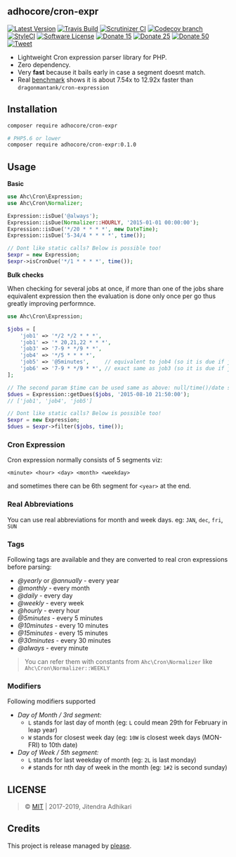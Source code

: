 ## adhocore/cron-expr

[![Latest Version](https://img.shields.io/github/release/adhocore/php-cron-expr.svg?style=flat-square)](https://github.com/adhocore/php-cron-expr/releases)
[![Travis Build](https://img.shields.io/travis/adhocore/php-cron-expr/master.svg?style=flat-square)](https://travis-ci.org/adhocore/php-cron-expr?branch=master)
[![Scrutinizer CI](https://img.shields.io/scrutinizer/g/adhocore/php-cron-expr.svg?style=flat-square)](https://scrutinizer-ci.com/g/adhocore/php-cron-expr/?branch=master)
[![Codecov branch](https://img.shields.io/codecov/c/github/adhocore/php-cron-expr/master.svg?style=flat-square)](https://codecov.io/gh/adhocore/php-cron-expr)
[![StyleCI](https://styleci.io/repos/94228363/shield)](https://styleci.io/repos/94228363)
[![Software License](https://img.shields.io/badge/license-MIT-brightgreen.svg?style=flat-square)](LICENSE)
[![Donate 15](https://img.shields.io/badge/donate-paypal-blue.svg?style=flat-square&label=donate+15)](https://www.paypal.me/ji10/15usd)
[![Donate 25](https://img.shields.io/badge/donate-paypal-blue.svg?style=flat-square&label=donate+25)](https://www.paypal.me/ji10/25usd)
[![Donate 50](https://img.shields.io/badge/donate-paypal-blue.svg?style=flat-square&label=donate+50)](https://www.paypal.me/ji10/50usd)
[![Tweet](https://img.shields.io/twitter/url/http/shields.io.svg?style=social)](https://twitter.com/intent/tweet?text=Lightweight+and+fast+cron+expression+parser+for+PHP&url=https://github.com/adhocore/php-cron-expr&hashtags=php,cron,cronparser,parser,cronexpr)


- Lightweight Cron expression parser library for PHP.
- Zero dependency.
- Very **fast** because it bails early in case a segment doesnt match.
- Real [benchmark](https://github.com/adhocore/php-cron-bench) shows it is about 7.54x to 12.92x faster than `dragonmantank/cron-expression`

## Installation

```bash
composer require adhocore/cron-expr

# PHP5.6 or lower
composer require adhocore/cron-expr:0.1.0
```

## Usage

**Basic**

```php
use Ahc\Cron\Expression;
use Ahc\Cron\Normalizer;

Expression::isDue('@always');
Expression::isDue(Normalizer::HOURLY, '2015-01-01 00:00:00');
Expression::isDue('*/20 * * * *', new DateTime);
Expression::isDue('5-34/4 * * * *', time());

// Dont like static calls? Below is possible too!
$expr = new Expression;
$expr->isCronDue('*/1 * * * *', time());
```

**Bulk checks**

When checking for several jobs at once, if more than one of the jobs share equivalent expression
then the evaluation is done only once per go thus greatly improving performnce.

```php
use Ahc\Cron\Expression;

$jobs = [
    'job1' => '*/2 */2 * * *',
    'job1' => '* 20,21,22 * * *',
    'job3' => '7-9 * */9 * *',
    'job4' => '*/5 * * * *',
    'job5' => '@5minutes',     // equivalent to job4 (so it is due if job4 is due)
    'job6' => '7-9 * */9 * *', // exact same as job3 (so it is due if job3 is due)
];

// The second param $time can be used same as above: null/time()/date string/DateTime
$dues = Expression::getDues($jobs, '2015-08-10 21:50:00');
// ['job1', 'job4', 'job5']

// Dont like static calls? Below is possible too!
$expr = new Expression;
$dues = $expr->filter($jobs, time());
```

### Cron Expression

Cron expression normally consists of 5 segments viz:
```
<minute> <hour> <day> <month> <weekday>
```
and sometimes there can be 6th segment for `<year>` at the end.

### Real Abbreviations

You can use real abbreviations for month and week days. eg: `JAN`, `dec`, `fri`, `SUN`

### Tags

Following tags are available and they are converted to real cron expressions before parsing:

- *@yearly* or *@annually* - every year
- *@monthly* - every month
- *@daily* - every day
- *@weekly* - every week
- *@hourly* - every hour
- *@5minutes* - every 5 minutes
- *@10minutes* - every 10 minutes
- *@15minutes* - every 15 minutes
- *@30minutes* - every 30 minutes
- *@always* - every minute

> You can refer them with constants from `Ahc\Cron\Normalizer` like `Ahc\Cron\Normalizer::WEEKLY`

### Modifiers

Following modifiers supported

- *Day of Month / 3rd segment:*
    - `L` stands for last day of month (eg: `L` could mean 29th for February in leap year)
    - `W` stands for closest week day (eg: `10W` is closest week days (MON-FRI) to 10th date)
- *Day of Week / 5th segment:*
    - `L` stands for last weekday of month (eg: `2L` is last monday)
    - `#` stands for nth day of week in the month (eg: `1#2` is second sunday)

## LICENSE

> &copy; [MIT](./LICENSE) | 2017-2019, Jitendra Adhikari

## Credits

This project is release managed by [please](https://github.com/adhocore/please).
